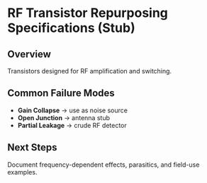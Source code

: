# RF Transistor Repurposing Specifications (Stub)

## Overview
Transistors designed for RF amplification and switching.

## Common Failure Modes
- **Gain Collapse** → use as noise source  
- **Open Junction** → antenna stub  
- **Partial Leakage** → crude RF detector

## Next Steps
Document frequency-dependent effects, parasitics, and field-use examples.
